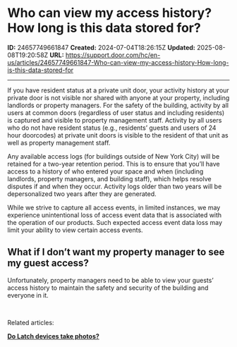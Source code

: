 # Who can view my access history? How long is this data stored for?

**ID:** 24657749661847
**Created:** 2024-07-04T18:26:15Z
**Updated:** 2025-08-08T19:20:58Z
**URL:** https://support.door.com/hc/en-us/articles/24657749661847-Who-can-view-my-access-history-How-long-is-this-data-stored-for

---

<p><span style="font-weight: 400;">If you have resident status at a private unit door, your activity history at your private door is not visible nor shared with anyone at your property, including landlords or property managers. For the safety of the building, activity by all users at common doors (regardless of user status and including residents) is captured and visible to property management staff.</span><span style="font-weight: 400;"> Activity by all users who do not have resident status (e.g., residents’ guests and users of 24 hour doorcodes) at private unit doors is visible to the resident of that unit as well as property management staff. </span></p>
<p><span style="font-weight: 400;">Any available access logs (for buildings outside of New York City) will be retained for a two-year retention period. This is to ensure that you’ll have access to a history of who entered your space and when (including landlords, property managers, and building staff), which helps resolve disputes if and when they occur. Activity logs older than two years will be depersonalized two years after they are generated.</span></p>
<p><span style="font-weight: 400;">While we strive to capture all access events, in limited instances, we may experience unintentional loss of access event data that is associated with the operation of our products. Such expected access event data loss may limit your ability to view certain access events.</span></p>
<h2 id="h_01J1ZFXF0B4BJFR3MDR900PRB8">What if I don’t want my property manager to see my guest access?</h2>
<p><span style="font-weight: 400;">Unfortunately, property managers need to be able to view your guests’ access history to maintain the safety and security of the building and everyone in it.  </span></p>
<p> </p>
<p><span style="font-weight: 400;">Related articles:</span></p>
<p><strong><span class="wysiwyg-underline"><a href="https://support.door.com/hc/en-us/articles/24657731148055-Do-Latch-devices-take-photos">Do Latch devices take photos?</a></span></strong></p>
